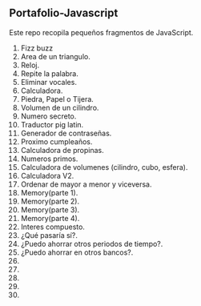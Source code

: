 ## **Portafolio-Javascript**
Este repo recopila pequeños fragmentos de JavaScript.  

1. Fizz buzz
2. Area de un triangulo.
3. Reloj.
4. Repite la palabra.
5. Eliminar vocales.
6. Calculadora.
7. Piedra, Papel o Tijera.
8. Volumen de un cilindro.
9. Numero secreto.
10. Traductor pig latin.
11. Generador de contraseñas.
12. Proximo cumpleaños.
13. Calculadora de propinas.
14. Numeros primos.
15. Calculadora de volumenes (cilindro, cubo, esfera).
16. Calculadora V2.
17. Ordenar de mayor a menor y viceversa.
18. Memory(parte 1).
19. Memory(parte 2).
20. Memory(parte 3).
21. Memory(parte 4). 
22. Interes compuesto.
23. ¿Qué pasaría sí?.
24. ¿Puedo ahorrar otros periodos de tiempo?.
25. ¿Puedo ahorrar en otros bancos?.
26. 
27. 
28. 
29. 
30. 